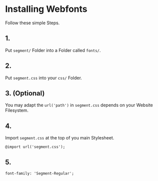 # Installing Webfonts
Follow these simple Steps.

## 1.
Put `segment/` Folder into a Folder called `fonts/`.

## 2.
Put `segment.css` into your `css/` Folder.

## 3. (Optional)
You may adapt the `url('path')` in `segment.css` depends on your Website Filesystem.

## 4.
Import `segment.css` at the top of you main Stylesheet.

```
@import url('segment.css');
```

## 5.


```
font-family: 'Segment-Regular';
```

